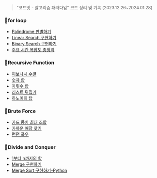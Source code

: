 > "코드잇 - 알고리즘 패러다임" 코드 정리 및 기록
> (2023.12.26~2024.01.28)

### 🚩for loop
- [Palindrome 판별하기](https://velog.io/@b1uesoda/palindrome-%ED%8C%90%EB%B3%84%ED%95%98%EA%B8%B0)
- [Linear Search 구현하기](https://velog.io/@b1uesoda/%EC%84%A0%ED%98%95-%ED%83%90%EC%83%89-%EA%B5%AC%ED%98%84%ED%95%B4%EB%B3%B4%EA%B8%B0)
- [Binary Search 구현하기](https://velog.io/@b1uesoda/%EC%9D%B4%EC%A7%84-%ED%83%90%EC%83%89-%EA%B5%AC%ED%98%84%ED%95%B4%EB%B3%B4%EA%B8%B0)
- [주요 시간 복잡도 총정리](https://velog.io/@b1uesoda/%EC%A3%BC%EC%9A%94-%EC%8B%9C%EA%B0%84-%EB%B3%B5%EC%9E%A1%EB%8F%84-%EC%B4%9D%EC%A0%95%EB%A6%AC)

### 🚩Recursive Function
- [피보나치 수열](https://velog.io/@b1uesoda/%EC%9E%AC%EA%B7%80-%ED%95%A8%EC%88%98-%ED%94%BC%EB%B3%B4%EB%82%98%EC%B9%98-%EC%88%98%EC%97%B4)
- [숫자 합](https://velog.io/@b1uesoda/%EC%9E%AC%EA%B7%80-%ED%95%A8%EC%88%98-%EC%88%AB%EC%9E%90-%ED%95%A9)
- [자릿수 합](https://velog.io/@b1uesoda/%EC%9E%AC%EA%B7%80-%ED%95%A8%EC%88%98-%EC%9E%90%EB%A6%BF%EC%88%98-%ED%95%A9)
- [리스트 뒤집기](https://velog.io/@b1uesoda/%EC%9E%AC%EA%B7%80-%ED%95%A8%EC%88%98-%EB%A6%AC%EC%8A%A4%ED%8A%B8-%EB%92%A4%EC%A7%91%EA%B8%B0)
- [하노이의 탑](https://velog.io/@b1uesoda/%EC%9E%AC%EA%B7%80-%ED%95%A8%EC%88%98-%ED%95%98%EB%85%B8%EC%9D%B4%EC%9D%98-%ED%83%91)

### 🚩Brute Force
- [카드 뭉치 최대 조합](https://velog.io/@b1uesoda/Brute-Force-%EC%B9%B4%EB%93%9C-%EB%AD%89%EC%B9%98-%EC%B5%9C%EB%8C%80-%EC%A1%B0%ED%95%A9)
- [가까운 매장 찾기](https://velog.io/@b1uesoda/Brute-Force-%EA%B0%80%EA%B9%8C%EC%9A%B4-%EB%A7%A4%EC%9E%A5-%EC%B0%BE%EA%B8%B0)
- [런던 폭우](https://velog.io/@b1uesoda/Brute-Force-%EB%9F%B0%EB%8D%98-%ED%8F%AD%EC%9A%B0)


### 🚩Divide and Conquer
- [1부터 n까지의 합](https://velog.io/@b1uesoda/Divide-and-Conquer-1%EB%B6%80%ED%84%B0-n%EA%B9%8C%EC%A7%80%EC%9D%98-%ED%95%A9)
- [Merge 구현하기](https://velog.io/@b1uesoda/Divide-and-Conquer-merge-%ED%95%A8%EC%88%98-%EC%9E%91%EC%84%B1)
- [Merge Sort 구현하기-Python](https://velog.io/@b1uesoda/Divide-and-Conquer-%ED%95%A9%EB%B3%91-%EC%A0%95%EB%A0%AC-%EA%B5%AC%ED%98%84%ED%95%98%EA%B8%B0)
